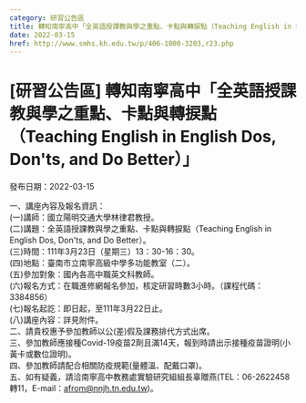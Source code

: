 ```yaml
---
category: 研習公告區
title: 轉知南寧高中「全英語授課教與學之重點、卡點與轉捩點（Teaching English in English Dos, Don'ts, and Do Better）」
date: 2022-03-15
href: http://www.smhs.kh.edu.tw/p/406-1000-3203,r23.php
---
```


# [研習公告區] 轉知南寧高中「全英語授課教與學之重點、卡點與轉捩點（Teaching English in English Dos, Don'ts, and Do Better）」

發布日期：2022-03-15

一、講座內容及報名資訊：  
(一)講師：國立陽明交通大學林律君教授。  
(二)講題：全英語授課教與學之重點、卡點與轉捩點（Teaching English in English Dos, Don'ts, and Do Better）。  
(三)時間：111年3月23日（星期三）13：30-16：30。  
(四)地點：臺南市立南寧高級中學多功能教室（二）。  
(五)參加對象：國內各高中職英文科教師。  
(六)報名方式：在職進修網報名參加，核定研習時數3小時。（課程代碼：3384856）  
(七)報名起訖：即日起，至111年3月22日止。  
(八)講座內容：詳見附件。  
二、請貴校惠予參加教師以公(差)假及課務排代方式出席。  
三、參加教師應接種Covid-19疫苗2劑且滿14天，報到時請出示接種疫苗證明(小黃卡或數位證明)。  
四、參加教師請配合相關防疫規範(量體溫、配戴口罩)。  
五、如有疑義，請洽南寧高中教務處實驗研究組組長辜贈燕(TEL：06-2622458轉11，E-mail：afrom@nnjh.tn.edu.tw)。


